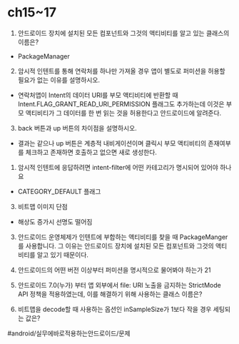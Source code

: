 # ch15~17
1. 안드로이드 장치에 설치된 모든 컴포넌트와 그것의 액티비티를 알고 있는 클래스의 이름은? 
* PackageManager

2. 암시적 인텐트를 통해 연락처를 하나만 가져올 경우 앱이 별도로 퍼미션을 허용할 필요가 없는 이유를 설명하시오.
*   연락처앱이 Intent의 데이터 URI를 부모 액티비티에 반환할 때 Intent.FLAG_GRANT_READ_URI_PERMISSION 플래그도 추가하는데 이것은 부모 액티비티가 그 데이터를 한 번 읽는 것을 허용한다고 안드로이드에 알려준다.

3. back 버튼과 up 버튼의 차이점을 설명하시오.
* 결과는 같으나 up 버튼은 계층적 내비게이션이며 클릭시 부모 액티비티의 존재여부를 체크하고 존재하면 호출하고 없으면 새로 생성한다.


1. 암시적 인텐트에 응답하려면 intent-filter에 어떤 카테고리가 명시되어 있어야 하나요 
* CATEGORY_DEFAULT 플래그

3. 비트맵 이미지 단점
* 해상도 증가시 선명도 떨어짐

3. 안드로이드 운영체제가 인텐트에 부합하는 액티비티를 찾을 때 PackageManger를 사용합니다. 그 이유는
안드로이드 장치에 설치된 모든 컴포넌트와 그것의 액티비티를 알고 있기 때문이다.

1. 안드로이드의 어떤 버전 이상부터 퍼미션을 명시적으로 물어봐야 하는가
21

2. 안드로이드 7.0(누가) 부터 앱 외부에서 file: URI 노출을 금지하는 StrictMode API 정책을 적용하였는데, 이를 해결하기 위해 사용하는 클래스 이름은?


3. 비트맵을 decode할 때 사용하는 옵션인 inSampleSize가 1보다 작을 경우 세팅되는 값은?



#android/실무에바로적용하는안드로이드/문제